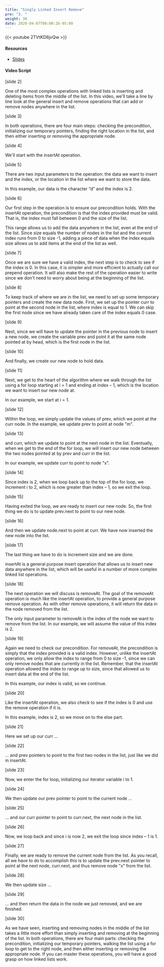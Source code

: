 ```yaml
---
title: "Singly Linked Insert Remove"
pre: "3. "
weight: 30
date: 2020-04-07T00:00:26-05:00
---
```


{{< youtube 2TVtKD6jvQw >}}

#### Resources

* [Slides](/3-cc310/09-lists/03-single-insert-remove-slides.pptx)

#### Video Script

[slide 2]

One of the most complex operations with linked lists is inserting and deleting
items from the middle of the list. In this video, we'll take a line by line look
at the general insert and remove operations that can add or remove nodes
anywhere in the list.

[slide 3]

In both operations, there are four main steps: checking the precondition,
initializing our temporary pointers, finding the right location in the list, and
then either inserting or removing the appropriate node.

[slide 4]

We'll start with the insertAt operation.

[slide 5]

There are two input parameters to the operation: the data we want to insert and
the index, or the location in the list where we want to store the data.

In this example, our data is the character “d” and the index is 2.

[slide 6]

Our first step in the operation is to ensure our precondition holds. With the
insertAt operation, the precondition is that the index provided must be valid.
That is, the index must fall between 0 and the size of the list.

This range allows us to add the data anywhere in the list, even at the end of
the list. Since size equals the number of nodes in the list and the current
index runs from 0 to size -1, adding a piece of data when the index equals size
allows us to add items at the end of the list as well.

[slide 7]

Once we are sure we have a valid index, the next step is to check to see if the
index is 0. In this case, it is simpler and more efficient to actually call our
prepend operation. It will also make the rest of the operation easier to write
since we don't need to worry about being at the beginning of the list.

[slide 8]

To keep track of where we are in the list, we need to set up some temporary
pointers and create the new data node. First, we set up the pointer curr to
point at the second node in the list, where index is equal to 1. We can skip the
first node since we have already taken care of the index equals 0 case.

[slide 9]

Next, since we will have to update the pointer in the previous node to insert a
new node, we create the variable prev and point it at the same node pointed at
by head, which is the first node in the list.

[slide 10]

And finally, we create our new node to hold data.

[slide 11]

Next, we get to the heart of the algorithm where we walk through the list using
a for loop starting at i = 1 and ending at index – 1, which is the location we
want to insert our new node at.

In our example, we start at i = 1.

[slide 12]

Within the loop, we simply update the values of prev, which we point at the curr
node. In the example, we update prev to point at node "m".

[slide 13]

and curr, which we update to point at the next node in the list. Eventually,
when we get to the end of the for loop, we will insert our new node between the
two nodes pointed at by prev and curr in the list.

In our example, we update curr to point to node "x".

[slide 14]

Since index is 2, when we loop back up to the top of the for loop, we increment
i to 2, which is now greater than index – 1, so we exit the loop.

[slide 15]

Having exited the loop, we are ready to insert our new node. So, the first thing
we do is to update prev.next to point to our new node.

[slide 16]

And then we update node.next to point at curr. We have now inserted the new node
into the list.

[slide 17]

The last thing we have to do is increment size and we are done.

insertAt is a general purpose insert operation that allows us to insert new data
anywhere in the list, which will be useful in a number of more complex linked
list operations.

[slide 18]

The next operation we will discuss is removeAt. The goal of the removeAt
operation is much like the insertAt operation, to provide a general purpose
remove operation. As with other remove operations, it will return the data in
the node removed from the list.

The only input parameter to removeAt is the index of the node we want to remove
from the list. In our example, we will assume the value of this index is 2.

[slide 19]

Again we need to check our precondition. For removeAt, the precondition is
simply that the index provided is a valid index. However, unlike the insertAt
operation, we only allow the index to range from 0 to size -1, since we can only
remove nodes that are currently in the list. Remember, that the insertAt
operation allowed the index to range up to size, since that allowed us to insert
data at the end of the list.

In this example, our index is valid, so we continue.

[slide 20]

Like the insertAt operation, we also check to see if the index is 0 and use the
remove operation if it is.

In this example, index is 2, so we move on to the else part.

[slide 21]

Here we set up our curr …

[slide 22]

… and prev pointers to point to the first two nodes in the list, just like we
did in insertAt.

[slide 23]

Now, we enter the for loop, initializing our iterator variable i to 1.

[slide 24]

We then update our prev pointer to point to the current node …

[slide 25]

… and our curr pointer to point to curr.next, the next node in the list.

[slide 26]

Now, we loop back and since i is now 2, we exit the loop since index – 1 is 1.

[slide 27]

Finally, we are ready to remove the current node from the list. As you recall,
all we have to do to accomplish this is to update the prev.next pointer to point
at the next node, curr.next, and thus remove node "x" from the list.

[slide 28]

We then update size …

[slide 29]

… and then return the data in the node we just removed, and we are finished.

[slide 30]

As we have seen, inserting and removing nodes in the middle of the list takes a
little more effort than simply inserting and removing at the beginning of the
list. In both operations, there are four main parts: checking the precondition,
initializing our temporary pointers, walking the list using a for loop to get to
the right node, and then either inserting or removing the appropriate node. If
you can master these operations, you will have a good grasp on how linked lists
work.

